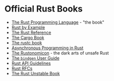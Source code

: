 # Official Rust Books

* [The Rust Programming Language](https://doc.rust-lang.org/book/) - "the book"
* [Rust by Example](https://doc.rust-lang.org/stable/rust-by-example/)
* [The Rust Reference](https://doc.rust-lang.org/reference/)
* [The Cargo Book](https://doc.rust-lang.org/cargo/index.html)
* [The rustc book](https://doc.rust-lang.org/rustc/index.html)
* [Asynchronous Programming in Rust](https://rust-lang.github.io/async-book/)
* [The Rustonomicon](https://doc.rust-lang.org/nomicon/) - the dark arts of unsafe Rust
* [The `bindgen` User Guide](https://rust-lang.github.io/rust-bindgen/)
* [Rust API Guidelines](https://rust-lang.github.io/api-guidelines/)
* [Rust RFCs](https://rust-lang.github.io/rfcs/)
* [The Rust Unstable Book](https://doc.rust-lang.org/unstable-book/)